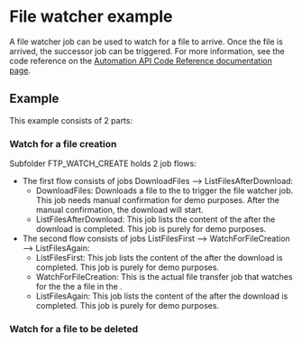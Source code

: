# File watcher example

A file watcher job can be used to watch for a file to arrive. Once the file is arrived, the successor job can be triggered. For more information, see the code reference on the [Automation API Code Reference documentation page](https://docs.bmc.com/docs/display/public/workloadautomation/Control-M+Automation+API+-+Code+Reference).

## Example

This example consists of 2 parts:

### Watch for a file creation

Subfolder FTP_WATCH_CREATE holds 2 job flows:

* The first flow consists of jobs DownloadFiles --> ListFilesAfterDownload: 
	* DownloadFiles: Downloads a file to the <DESTINATION PATH> to trigger the file watcher job. This job needs manual confirmation for demo purposes. After the manual confirmation, the download will start. 
	* ListFilesAfterDownload: This job lists the content of the <DESTINATION PATH> after the download is completed. This job is purely for demo purposes.
* The second flow consists of jobs ListFilesFirst --> WatchForFileCreation --> ListFilesAgain:
	* ListFilesFirst: This job lists the content of the <DESTINATION PATH> after the download is completed. This job is purely for demo purposes.
	* WatchForFileCreation: This is the actual file transfer job that watches for the the a file in the <DESTINATION PATH>.
	* ListFilesAgain: This job lists the content of the <DESTINATION PATH> after the download is completed. This job is purely for demo purposes.

### Watch for a file to be deleted
